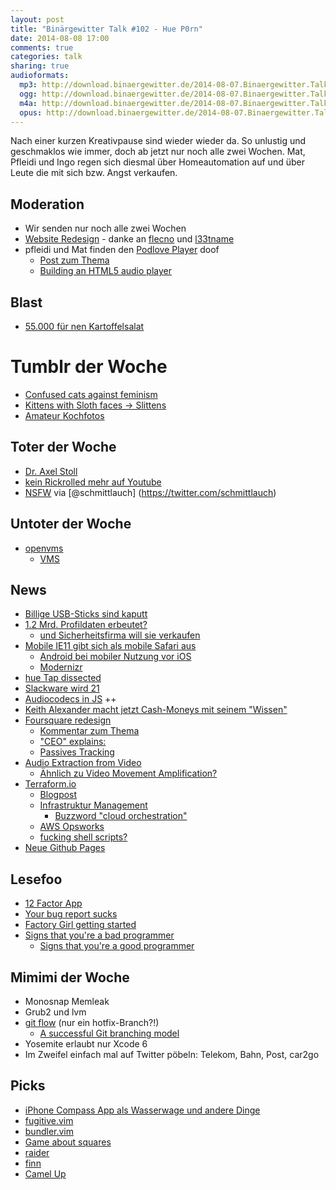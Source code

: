 ```yaml
---
layout: post
title: "Binärgewitter Talk #102 - Hue P0rn"
date: 2014-08-08 17:00
comments: true
categories: talk
sharing: true
audioformats:
  mp3: http://download.binaergewitter.de/2014-08-07.Binaergewitter.Talk.102.mp3
  ogg: http://download.binaergewitter.de/2014-08-07.Binaergewitter.Talk.102.ogg
  m4a: http://download.binaergewitter.de/2014-08-07.Binaergewitter.Talk.102.m4a
  opus: http://download.binaergewitter.de/2014-08-07.Binaergewitter.Talk.102.opus
---
```

Nach einer kurzen Kreativpause sind wieder wieder da. So unlustig und geschmaklos wie immer, doch ab jetzt nur noch alle zwei Wochen. Mat, Pfleidi und Ingo regen sich diesmal über Homeautomation auf und über Leute die mit sich bzw. Angst verkaufen.

## Moderation

- Wir senden nur noch alle zwei Wochen
- [Website Redesign]( https://github.com/Binaergewitter/serious-bg/pull/92 ) - danke an [flecno]( https://github.com/flecno ) und [l33tname]( https://github.com/fliiiix )
- pfleidi und Mat finden den [Podlove Player]( https://github.com/podlove/podlove-web-player ) doof
    * [Post zum Thema]( http://daverupert.com/2014/02/sharing-podcasts/ )
    * [Building an HTML5 audio player]( http://webdesign.tutsplus.com/tutorials/create-a-customized-html5-audio-player--webdesign-7081 )

## Blast

- [55.000 für nen Kartoffelsalat]( http://www.heise.de/newsticker/meldung/Scherz-Crowdfunding-endet-Kartoffelsalat-fuer-ueber-55-000-US-Dollar-2282393.html )

# Tumblr der Woche

- [Confused cats against feminism]( http://confusedcatsagainstfeminism.tumblr.com/ )
- [Kittens with Sloth faces -> Slittens]( http://slittens.tumblr.com/ )
- [Amateur Kochfotos](http://amateurkochfotos.tumblr.com/ )

## Toter der Woche

- [Dr. Axel Stoll]( https://www.youtube.com/watch?v=Sa0N7rgxaHw )
- [kein Rickrolled mehr auf Youtube]( http://www.tagesschau.de/schlusslicht/rickrolled-100.html )
- [NSFW]( http://not-safe-for-work.de ) via [@schmittlauch] (https://twitter.com/schmittlauch)

## Untoter der Woche

- [openvms]( http://www.pro-linux.de/news/1/21367/openvms-lebt-laenger.html )
    * [VMS](https://de.wikipedia.org/wiki/Virtual_Memory_System )

## News

- [Billige USB-Sticks sind kaputt]( http://www.wired.com/2014/07/usb-security/ )
- [1.2 Mrd. Profildaten erbeutet?](http://www.heise.de/newsticker/meldung/Sicherheitsforscher-Russische-Hacker-erbeuten-1-2-Milliarden-Profildaten-2285655.html )
    * [und Sicherheitsfirma will sie verkaufen]( http://www.heise.de/newsticker/meldung/1-2-Milliarden-geklaute-Profil-Daten-Sicherheitsfirma-laesst-Opfer-im-Dunkeln-tappen-2287238.html )
- [Mobile IE11 gibt sich als mobile Safari aus]( http://blogs.msdn.com/b/ie/archive/2014/07/31/the-mobile-web-should-just-work-for-everyone.aspx )
    * [Android bei mobiler Nutzung vor iOS](http://www.heise.de/newsticker/meldung/Mobile-Webnutzung-Android-ueberholt-iOS-2283420.html )
    * [Modernizr]( http://modernizr.com/ )
- [hue Tap dissected]( http://arstechnica.com/gadgets/2014/08/gallery-dissecting-the-philips-hue-tap-wireless-battery-less-controller/#image-10 )
- [Slackware wird 21]( http://slackblogs.blogspot.de/2014/07/slackware-is-21-years-old.html )
- [Audiocodecs in JS]( https://twitter.com/devongovett/status/491242841310392320 ) ++
- [Keith Alexander macht jetzt Cash-Moneys mit seinem "Wissen"]( http://boingboing.net/2014/07/29/former-nsa-chief-to-profit-fro.html )
- [Foursquare redesign]( http://thenextweb.com/apps/2014/07/23/foursquare-changes-logo-offers-early-look-redesigned-app-coming-couple-weeks/ )
    * [Kommentar zum Thema]( https://medium.com/@dweekly/dear-foursquare-c7c441fdf25e?source=tw-1cabd815912d-1406186422504 )
    * ["CEO" explains:]( http://www.youtube.com/watch?v=DQAJmmVsi1g&list=UUbje6r5t7Tn66iiTq3Cpu0Q )
    * [Passives Tracking]( http://digiday.com/platforms/foursquare-longer-needs-check-ins-track-store-visits/ )
- [Audio Extraction from Video]( http://youtu.be/FKXOucXB4a8 )
    * [Ähnlich zu Video Movement Amplification?]( http://newsoffice.mit.edu/2012/amplifying-invisible-video-0622 )
- [Terraform.io]( http://www.terraform.io/ )
    * [Blogpost]( http://www.hashicorp.com/blog/terraform.html )
    * [Infrastruktur Management]( http://www.terraform.io/intro/vs/chef-puppet.html ) 
        - [Buzzword "cloud orchestration"]( http://www.rackspace.com/blog/cloud-orchestration-automating-deployments-of-full-stack-configurations/ )
    * [AWS Opsworks]( http://aws.amazon.com/opsworks/ )
    * [fucking shell scripts?](http://fuckingshellscripts.org/ )
- [Neue Github Pages]( https://github.com/blog/1867-github-pages-now-runs-jekyll-2-2-0 )

## Lesefoo

- [12 Factor App]( http://12factor.net/ )
- [Your bug report sucks]( http://yourbugreportsucks.com/ )
- [Factory Girl getting started]( http://rubydoc.info/gems/factory_girl/file/GETTING_STARTED.md )
- [Signs that you're a bad programmer]( http://www.yacoset.com/Home/signs-that-you-re-a-bad-programmer )
    * [Signs that you're a good programmer]( http://www.yacoset.com/Home/signs-that-you-re-a-good-programmer )

## Mimimi der Woche

- Monosnap Memleak
- Grub2 und lvm
- [git flow]( https://github.com/nvie/gitflow ) (nur ein hotfix-Branch?!)
    * [A successful Git branching model]( http://nvie.com/posts/a-successful-git-branching-model/ )
- Yosemite erlaubt nur Xcode 6
- Im Zweifel einfach mal auf Twitter pöbeln: Telekom, Bahn, Post, car2go

## Picks

- [iPhone Compass App als Wasserwage und andere Dinge]( http://aplus.com/a/iphone-tricks-you-didnt-know )
- [fugitive.vim]( https://github.com/tpope/vim-fugitive )
- [bundler.vim]( https://github.com/tpope/vim-bundler )
- [Game about squares]( http://gameaboutsquares.com/ )
- [raider](http://raider.sourceforge.net/ )
- [finn]( http://www.amazon.de/gp/product/B00IU12054/ref=as_li_ss_tl?ie=UTF8&camp=1638&creative=19454&creativeASIN=B00IU12054&linkCode=as2&tag=trektrip )
- [Camel Up](http://www.amazon.de/gp/product/B00ICF0OZQ/ref=as_li_tl?ie=UTF8&camp=1638&creative=19454&creativeASIN=B00ICF0OZQ&linkCode=as2&tag=trektrip&linkId=VTGEQFM22HWI3MCE )

